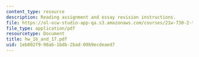 ```yaml
---
content_type: resource
description: Reading assignment and essay revision instructions.
file: https://ol-ocw-studio-app-qa.s3.amazonaws.com/courses/21w-730-2-the-creative-spark-fall-2004/1eb002f998a61bdb2bad09b9ecdeaed7_hw_16_and_17.pdf
file_type: application/pdf
resourcetype: Document
title: hw_16_and_17.pdf
uid: 1eb002f9-98a6-1bdb-2bad-09b9ecdeaed7
---
```

